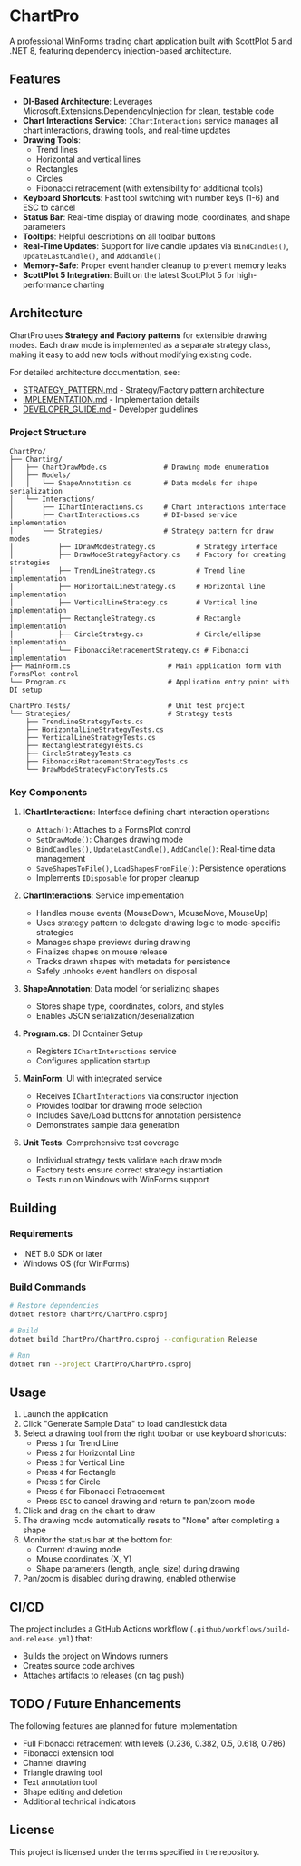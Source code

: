 # ChartPro

A professional WinForms trading chart application built with ScottPlot 5 and .NET 8, featuring dependency injection-based architecture.

## Features

- **DI-Based Architecture**: Leverages Microsoft.Extensions.DependencyInjection for clean, testable code
- **Chart Interactions Service**: `IChartInteractions` service manages all chart interactions, drawing tools, and real-time updates
- **Drawing Tools**: 
  - Trend lines
  - Horizontal and vertical lines
  - Rectangles
  - Circles
  - Fibonacci retracement (with extensibility for additional tools)
- **Keyboard Shortcuts**: Fast tool switching with number keys (1-6) and ESC to cancel
- **Status Bar**: Real-time display of drawing mode, coordinates, and shape parameters
- **Tooltips**: Helpful descriptions on all toolbar buttons
- **Real-Time Updates**: Support for live candle updates via `BindCandles()`, `UpdateLastCandle()`, and `AddCandle()`
- **Memory-Safe**: Proper event handler cleanup to prevent memory leaks
- **ScottPlot 5 Integration**: Built on the latest ScottPlot 5 for high-performance charting

## Architecture

ChartPro uses **Strategy and Factory patterns** for extensible drawing modes. Each draw mode is implemented as a separate strategy class, making it easy to add new tools without modifying existing code.

For detailed architecture documentation, see:
- [STRATEGY_PATTERN.md](STRATEGY_PATTERN.md) - Strategy/Factory pattern architecture
- [IMPLEMENTATION.md](IMPLEMENTATION.md) - Implementation details
- [DEVELOPER_GUIDE.md](DEVELOPER_GUIDE.md) - Developer guidelines

### Project Structure

```
ChartPro/
├── Charting/
│   ├── ChartDrawMode.cs              # Drawing mode enumeration
│   ├── Models/
│   │   └── ShapeAnnotation.cs        # Data models for shape serialization
│   └── Interactions/
│       ├── IChartInteractions.cs     # Chart interactions interface
│       ├── ChartInteractions.cs      # DI-based service implementation
│       └── Strategies/               # Strategy pattern for draw modes
│           ├── IDrawModeStrategy.cs          # Strategy interface
│           ├── DrawModeStrategyFactory.cs    # Factory for creating strategies
│           ├── TrendLineStrategy.cs          # Trend line implementation
│           ├── HorizontalLineStrategy.cs     # Horizontal line implementation
│           ├── VerticalLineStrategy.cs       # Vertical line implementation
│           ├── RectangleStrategy.cs          # Rectangle implementation
│           ├── CircleStrategy.cs             # Circle/ellipse implementation
│           └── FibonacciRetracementStrategy.cs # Fibonacci implementation
├── MainForm.cs                        # Main application form with FormsPlot control
└── Program.cs                         # Application entry point with DI setup

ChartPro.Tests/                        # Unit test project
└── Strategies/                        # Strategy tests
    ├── TrendLineStrategyTests.cs
    ├── HorizontalLineStrategyTests.cs
    ├── VerticalLineStrategyTests.cs
    ├── RectangleStrategyTests.cs
    ├── CircleStrategyTests.cs
    ├── FibonacciRetracementStrategyTests.cs
    └── DrawModeStrategyFactoryTests.cs
```

### Key Components

1. **IChartInteractions**: Interface defining chart interaction operations
   - `Attach()`: Attaches to a FormsPlot control
   - `SetDrawMode()`: Changes drawing mode
   - `BindCandles()`, `UpdateLastCandle()`, `AddCandle()`: Real-time data management
   - `SaveShapesToFile()`, `LoadShapesFromFile()`: Persistence operations
   - Implements `IDisposable` for proper cleanup

2. **ChartInteractions**: Service implementation
   - Handles mouse events (MouseDown, MouseMove, MouseUp)
   - Uses strategy pattern to delegate drawing logic to mode-specific strategies
   - Manages shape previews during drawing
   - Finalizes shapes on mouse release
   - Tracks drawn shapes with metadata for persistence
   - Safely unhooks event handlers on disposal

3. **ShapeAnnotation**: Data model for serializing shapes
   - Stores shape type, coordinates, colors, and styles
   - Enables JSON serialization/deserialization

4. **Program.cs**: DI Container Setup
   - Registers `IChartInteractions` service
   - Configures application startup

5. **MainForm**: UI with integrated service
   - Receives `IChartInteractions` via constructor injection
   - Provides toolbar for drawing mode selection
   - Includes Save/Load buttons for annotation persistence
   - Demonstrates sample data generation

6. **Unit Tests**: Comprehensive test coverage
   - Individual strategy tests validate each draw mode
   - Factory tests ensure correct strategy instantiation
   - Tests run on Windows with WinForms support

## Building

### Requirements

- .NET 8.0 SDK or later
- Windows OS (for WinForms)

### Build Commands

```bash
# Restore dependencies
dotnet restore ChartPro/ChartPro.csproj

# Build
dotnet build ChartPro/ChartPro.csproj --configuration Release

# Run
dotnet run --project ChartPro/ChartPro.csproj
```

## Usage

1. Launch the application
2. Click "Generate Sample Data" to load candlestick data
3. Select a drawing tool from the right toolbar or use keyboard shortcuts:
   - Press `1` for Trend Line
   - Press `2` for Horizontal Line
   - Press `3` for Vertical Line
   - Press `4` for Rectangle
   - Press `5` for Circle
   - Press `6` for Fibonacci Retracement
   - Press `ESC` to cancel drawing and return to pan/zoom mode
4. Click and drag on the chart to draw
5. The drawing mode automatically resets to "None" after completing a shape
6. Monitor the status bar at the bottom for:
   - Current drawing mode
   - Mouse coordinates (X, Y)
   - Shape parameters (length, angle, size) during drawing
7. Pan/zoom is disabled during drawing, enabled otherwise

## CI/CD

The project includes a GitHub Actions workflow (`.github/workflows/build-and-release.yml`) that:
- Builds the project on Windows runners
- Creates source code archives
- Attaches artifacts to releases (on tag push)

## TODO / Future Enhancements

The following features are planned for future implementation:
- Full Fibonacci retracement with levels (0.236, 0.382, 0.5, 0.618, 0.786)
- Fibonacci extension tool
- Channel drawing
- Triangle drawing tool
- Text annotation tool
- Shape editing and deletion
- Additional technical indicators

## License

This project is licensed under the terms specified in the repository.
